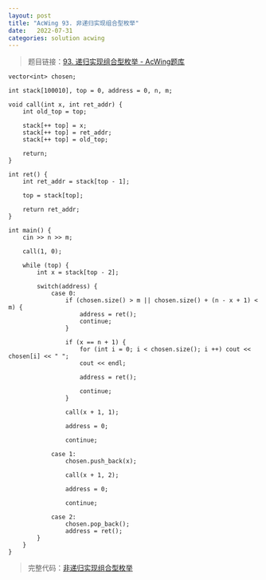 ```yaml
---
layout: post
title: "AcWing 93. 非递归实现组合型枚举"
date:   2022-07-31
categories: solution acwing
---
```


> 题目链接：<a href="https://www.acwing.com/problem/content/95/" target="_blank">93. 递归实现组合型枚举 - AcWing题库</a>

```
vector<int> chosen;

int stack[100010], top = 0, address = 0, n, m;

void call(int x, int ret_addr) {
    int old_top = top;

    stack[++ top] = x;
    stack[++ top] = ret_addr;
    stack[++ top] = old_top;

    return;
}

int ret() {
    int ret_addr = stack[top - 1];

    top = stack[top];

    return ret_addr;
}

int main() {
    cin >> n >> m;

    call(1, 0);

    while (top) {
        int x = stack[top - 2];

        switch(address) {
            case 0:
                if (chosen.size() > m || chosen.size() + (n - x + 1) < m) {
                    address = ret();
                    continue;
                }

                if (x == n + 1) {
                    for (int i = 0; i < chosen.size(); i ++) cout << chosen[i] << " ";
                    cout << endl;

                    address = ret();

                    continue;
                }

                call(x + 1, 1);

                address = 0;

                continue;

            case 1:
                chosen.push_back(x);

                call(x + 1, 2);
                
                address = 0;

                continue;

            case 2:
                chosen.pop_back();
                address = ret();
        }
    }
}
```

> 完整代码：<a href="https://gitee.com/lyccrius/oi/blob/master/AcWing/93/非递归实现组合型枚举.cpp" target="_blank">非递归实现组合型枚举</a>